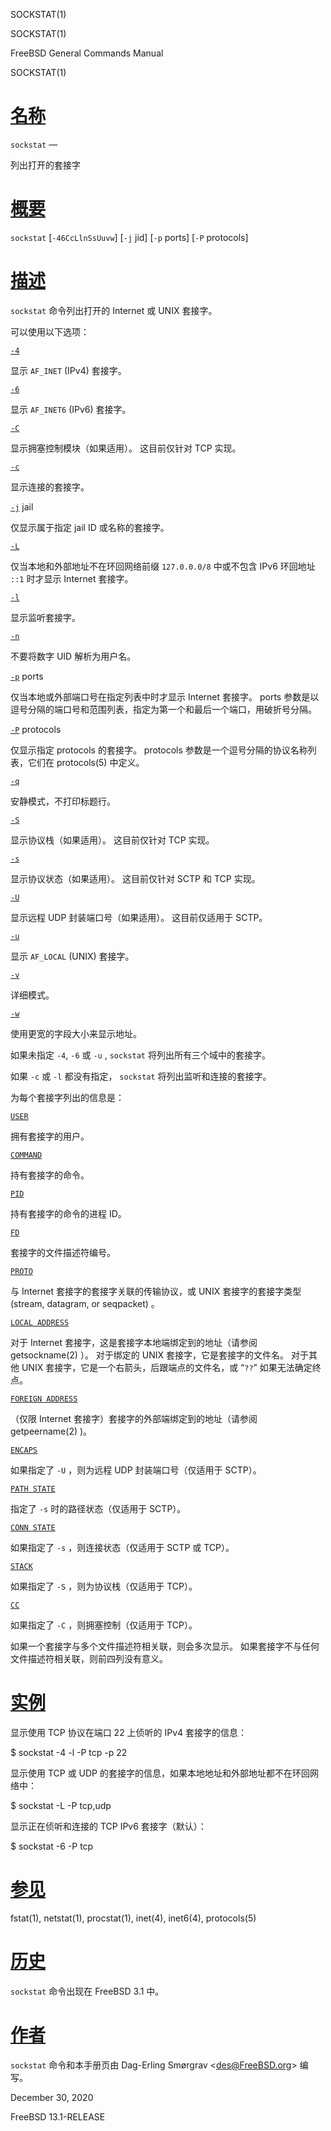   SOCKSTAT(1)  

SOCKSTAT(1)

FreeBSD General Commands Manual

SOCKSTAT(1)

[名称](#__u540D___u79F0_)
=======================

`sockstat` —

列出打开的套接字

[概要](#__u6982___u8981_)
=======================

`sockstat` \[`-46CcLlnSsUuvw`\] \[`-j` jid\] \[`-p` ports\] \[`-P` protocols\]

[描述](#__u63CF___u8FF0_)
=======================

`sockstat` 命令列出打开的 Internet 或 UNIX 套接字。

可以使用以下选项：

[`-4`](#4)

显示 `AF_INET` (IPv4) 套接字。

[`-6`](#6)

显示 `AF_INET6` (IPv6) 套接字。

[`-C`](#C)

显示拥塞控制模块（如果适用）。 这目前仅针对 TCP 实现。

[`-c`](#c)

显示连接的套接字。

[`-j`](#j) jail

仅显示属于指定 jail  ID 或名称的套接字。

[`-L`](#L)

仅当本地和外部地址不在环回网络前缀 `127.0.0.0/8` 中或不包含 IPv6 环回地址 `::1` 时才显示 Internet 套接字。

[`-l`](#l)

显示监听套接字。

[`-n`](#n)

不要将数字 UID 解析为用户名。

[`-p`](#p) ports

仅当本地或外部端口号在指定列表中时才显示 Internet 套接字。 ports 参数是以逗号分隔的端口号和范围列表，指定为第一个和最后一个端口，用破折号分隔。

[`-P`](#P) protocols

仅显示指定 protocols 的套接字。 protocols 参数是一个逗号分隔的协议名称列表，它们在 protocols(5) 中定义。

[`-q`](#q)

安静模式，不打印标题行。

[`-S`](#S)

显示协议栈（如果适用）。 这目前仅针对 TCP 实现。

[`-s`](#s)

显示协议状态（如果适用）。 这目前仅针对 SCTP 和 TCP 实现。

[`-U`](#U)

显示远程 UDP 封装端口号（如果适用）。 这目前仅适用于 SCTP。

[`-u`](#u)

显示 `AF_LOCAL` (UNIX) 套接字。

[`-v`](#v)

详细模式。

[`-w`](#w)

使用更宽的字段大小来显示地址。

如果未指定 `-4`, `-6` 或 `-u` , `sockstat` 将列出所有三个域中的套接字。

如果 `-c` 或 `-l` 都没有指定， `sockstat` 将列出监听和连接的套接字。

为每个套接字列出的信息是：

[`USER`](#USER)

拥有套接字的用户。

[`COMMAND`](#COMMAND)

持有套接字的命令。

[`PID`](#PID)

持有套接字的命令的进程 ID。

[`FD`](#FD)

套接字的文件描述符编号。

[`PROTO`](#PROTO)

与 Internet 套接字的套接字关联的传输协议，或 UNIX 套接字的套接字类型 (stream, datagram, or seqpacket) 。

[`LOCAL ADDRESS`](#LOCAL_ADDRESS)

对于 Internet 套接字，这是套接字本地端绑定到的地址（请参阅 getsockname(2) ）。 对于绑定的 UNIX 套接字，它是套接字的文件名。 对于其他 UNIX 套接字，它是一个右箭头，后跟端点的文件名，或 “`??`” 如果无法确定终点。

[`FOREIGN ADDRESS`](#FOREIGN_ADDRESS)

（仅限 Internet 套接字）套接字的外部端绑定到的地址（请参阅 getpeername(2) )。

[`ENCAPS`](#ENCAPS)

如果指定了 `-U` ，则为远程 UDP 封装端口号（仅适用于 SCTP）。

[`PATH STATE`](#PATH_STATE)

指定了 `-s` 时的路径状态（仅适用于 SCTP）。

[`CONN STATE`](#CONN_STATE)

如果指定了 `-s` ，则连接状态（仅适用于 SCTP 或 TCP）。

[`STACK`](#STACK)

如果指定了 `-S` ，则为协议栈（仅适用于 TCP）。

[`CC`](#CC)

如果指定了 `-C` ，则拥塞控制（仅适用于 TCP）。

如果一个套接字与多个文件描述符相关联，则会多次显示。 如果套接字不与任何文件描述符相关联，则前四列没有意义。

[实例](#__u5B9E___u4F8B_)
=======================

显示使用 TCP 协议在端口 22 上侦听的 IPv4 套接字的信息：

$ sockstat -4 -l -P tcp -p 22 

显示使用 TCP 或 UDP 的套接字的信息，如果本地地址和外部地址都不在环回网络中：

$ sockstat -L -P tcp,udp 

显示正在侦听和连接的 TCP IPv6 套接字（默认）：

$ sockstat -6 -P tcp 

[参见](#__u53C2___u89C1_)
=======================

fstat(1), netstat(1), procstat(1), inet(4), inet6(4), protocols(5)

[历史](#__u5386___u53F2_)
=======================

`sockstat` 命令出现在 FreeBSD 3.1 中。

[作者](#__u4F5C___u8005_)
=======================

`sockstat` 命令和本手册页由 Dag-Erling Smørgrav <[des@FreeBSD.org](mailto:des@FreeBSD.org)\> 编写。

December 30, 2020

FreeBSD 13.1-RELEASE